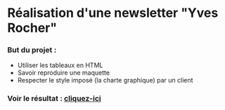 # Réalisation d'une newsletter "Yves Rocher"
### But du projet :

* Utiliser les tableaux en HTML
* Savoir reproduire une maquette
* Respecter le style imposé (la charte graphique) par un client



### Voir le résultat : [cliquez-ici](https://ho-be-one.github.io/newsletter/)